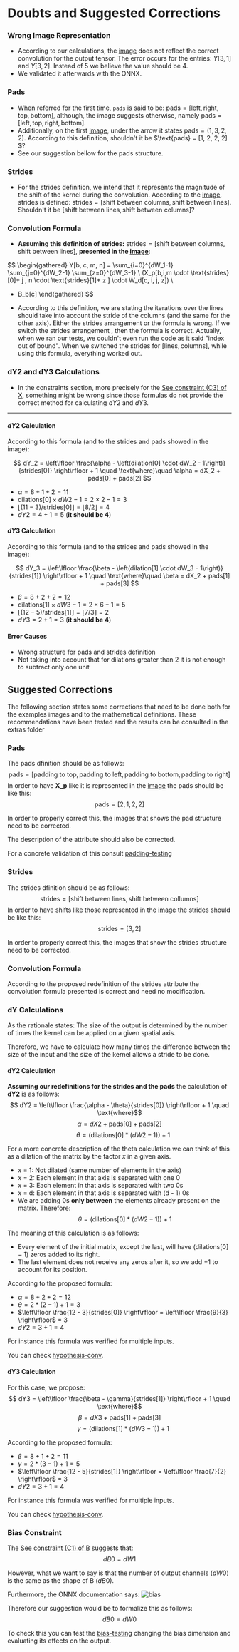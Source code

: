 # Doubts and Suggested Corrections

### Wrong Image Representation
- According to our calculations, the [image](../imgs/convwithoperators.png) does not reflect the correct convolution for the output tensor. The error occurs for the entries: $Y[3, 1]$ and $Y[3, 2]$. Instead of $5$ we believe the value should be $4$.
- We validated it afterwards with the ONNX.

### Pads
- When referred for the first time, `pads` is said to be: $\text{pads} = [\text{left}, \text{right}, \text{top}, \text{bottom}]$, although, the image suggests otherwise, namely $\text{pads} = [\text{left}, \text{top}, \text{right}, \text{bottom}]$. 
- Additionally, on the first [image](../imgs/onnx_conv_padop.png), under the arrow it states $\text{pads} = (1, 3, 2, 2)$. According to this definition, shouldn't it be $\text{pads} = [1, 2, 2, 2]
$?
- See our suggestion bellow for the pads structure. 

### Strides
- For the strides definition, we intend that it represents the magnitude of the shift of the kernel during the convolution. According to the [image](../imgs/convwithoperators.png), strides is defined: $\text{strides} = [\text{shift between columns}, \text{shift between lines}]$. Shouldn't it be $[\text{shift between lines}, \text{shift between columns}]$?

### Convolution Formula
- **Assuming this definition of strides:** $\text{strides} = [\text{shift between columns}, \text{shift between lines}]$,  **presented in the [image](../imgs/onnx_conv_padop.png)**:

$$
\begin{gathered}
   Y[b, c, m, n] = \sum_{i=0}^{dW_1-1} \sum_{j=0}^{dW_2-1} \sum_{z=0}^{dW_3-1} \\
   (X_p[b,i,m \cdot \text{strides}[0]+ j , n \cdot \text{strides}[1]+ z ] \cdot W_d[c, i, j, z]) \\
   + B_b[c]
\end{gathered}
$$

- According to this definition, we are stating the iterations over the lines should take into account the stride of the columns (and the same for the other axis). Either the strides arrangement  or the formula is wrong. If we switch the strides arrangement , then the formula is correct. 
Actually, when we ran our tests, we couldn't even run the code as it said "index out of bound". 
When we switched the strides for $[\text{lines}, \text{columns}]$, while using this formula, everything worked out.


### dY2 and dY3 Calculations
- In the constraints section, more precisely for the [See constraint (C3) of X](#shape_consist), something might be wrong since those formulas do not provide the correct method for calculating $dY2$ and $dY3$.

---

#### $dY2$ Calculation

According to this formula (and to the strides and pads showed in the image):

$$
dY_2 = \left\lfloor \frac{\alpha - \left(dilation[0] \cdot dW_2 - 1\right)}{strides[0]} \right\rfloor + 1
\quad \text{where}\quad \alpha = dX_2 + pads[0] + pads[2]
$$
- $\alpha = 8 + 1 + 2 = 11$
- $\text{dilations}[0] \times dW2 - 1 = 2 \times 2 - 1 = 3$
- $\left\lfloor (11 - 3) / \text{strides}[0] \right\rfloor = \left\lfloor 8 / 2 \right\rfloor = 4$
- $dY2 = 4 + 1 = 5$ (**it should be 4**)

#### $dY3$ Calculation

According to this formula (and to the strides and pads showed in the image):

$$
dY_3 = \left\lfloor \frac{\beta - \left(dilation[1] \cdot dW_3 - 1\right)}{strides[1]} \right\rfloor + 1
\quad \text{where}\quad \beta = dX_2 + pads[1] + pads[3]
$$
- $\beta = 8 + 2 + 2 = 12$
- $\text{dilations}[1] \times dW3 - 1 = 2 \times 6 - 1 = 5$
- $\left\lfloor (12 - 5) / \text{strides}[1] \right\rfloor = \left\lfloor 7 / 3 \right\rfloor = 2$
- $dY3 = 2 + 1 = 3$ (**it should be 4**)

#### Error Causes
- Wrong structure for pads and strides definition
- Not taking into account that for dilations greater than 2 it is not enough to subtract only one unit

## Suggested Corrections

The following section states some corrections that need to be done both for the examples images and to the mathematical definitions.
These recommendations have been tested and the results can be consulted in the extras folder

### Pads
The pads dfinition should be as follows: 
$$\text{pads} = [\text{padding to top}, \text{padding to left}, \text{padding to bottom}, \text{padding to right}]$$
In order to have **X_p** like it is represented in the [image](../imgs/onnx_conv_padop.png) the pads should be like this:
$$\text{pads} = [2, 1, 2, 2]$$

In order to properly correct this, the images that shows the pad structure need to be corrected. 

The description of the attribute should also be corrected.

For a concrete validation of this consult [padding-testing](../extras/padding-testing.py)

### Strides
The strides dfinition should be as follows: 
$$\text{strides} = [\text{shift between lines}, \text{shift between collumns}]$$
In order to have shifts like those represented in the [image](../imgs/convwithoperators.png) the strides should be like this:
$$\text{strides} = [3, 2]$$

In order to properly correct this, the images that show the strides structure need to be corrected.

### Convolution Formula
According to the proposed redefinition of the strides attribute the convolution formula presented is correct and need no modification. 

### dY Calculations
As the rationale states: The size of the output is determined by the number of times the kernel can be applied on a given spatial axis.

Therefore, we have to calculate how many times the difference between the size of the input and the size of the kernel allows a stride to be done.

#### dY2 Calculation

**Assuming our redefinitions for the strides and the pads** the calculation of **dY2** is as follows:
$$
dY2 = \left\lfloor \frac{\alpha - \theta}{strides[0]} \right\rfloor + 1 \quad 
\text{where}$$
$$ 
\alpha = dX2 + \text{pads}[0] + \text{pads}[2]$$
$$\quad
\theta = (\text{dilations}[0] * (dW2 - 1)) + 1
$$

For a more concrete description of the theta calculation we can think of this as a dilation of the matrix by the factor $x$ in a given axis. 
- $x$ = 1: Not dilated (same number of elements in the axis)
- $x$ = 2: Each element in that axis is separated with one 0
- $x$ = 3: Each element  in that axis is separated with two 0s 
- $x$ = d: Each element  in that axis is separated with (d - 1) 0s
- We are adding 0s **only between** the elements already present on the matrix. Therefore:
$$
\theta = (\text{dilations}[0] * (dW2 - 1)) + 1
$$ 

The meaning of this calculation is as follows:
- Every element of the initial matrix, except the last, will have $(\text{dilations}[0] - 1)$ zeros added to its right.
- The last element does not receive any zeros after it, so we add $+1$ to account for its position.

According to the proposed formula:
- $\alpha = 8 + 2 + 2 = 12$
- $\theta = 2 * (2 - 1) + 1 = 3$
- $\left\lfloor \frac{12 - 3}{strides[0]} \right\rfloor = \left\lfloor \frac{9}{3} \right\rfloor$ = 3
- $dY2 = 3 + 1 = 4$

For instance this formula was verified for multiple inputs.

You can check [hypothesis-conv](../extras/hypothesis-conv.py).


#### dY3 Calculation
For this case, we propose:
$$
dY3 = \left\lfloor \frac{\beta - \gamma}{strides[1]} \right\rfloor + 1 \quad 
\text{where}$$
$$ 
\beta = dX3 + \text{pads}[1] + \text{pads}[3]$$
$$\quad
\gamma = (\text{dilations}[1] * (dW3 - 1)) + 1
$$

According to the proposed formula:
- $\beta = 8 + 1 + 2 = 11$
- $\gamma = 2 * (3 - 1) + 1 = 5$
- $\left\lfloor \frac{12 - 5}{strides[1]} \right\rfloor = \left\lfloor \frac{7}{2} \right\rfloor$ = 3
- $dY2 = 3 + 1 = 4$

For instance this formula was verified for multiple inputs.

You can check [hypothesis-conv](../extras/hypothesis-conv.py).

### Bias Constraint

The [See constraint (C1) of B](#shape_consist)  suggests that:
$$dB0 = dW1$$

However, what we want to say is that the number of output channels ($dW0$) is the same as the shape of B ($dB0$).

Furthermore, the ONNX documentation says:
![bias](./imgs/bias.png)

Therefore our suggestion would be to formalize this as follows:
$$dB0 = dW0$$

To check this you can test the [bias-testing](../extras/bias-testing.py) changing the bias dimension and evaluating its effects on the output.
